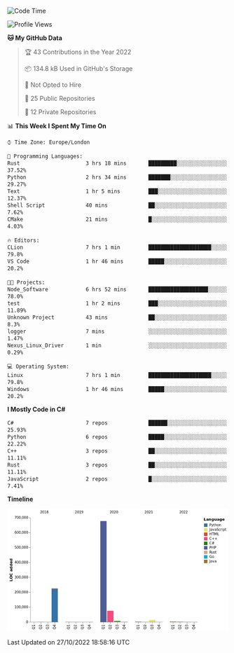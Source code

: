 <!--START_SECTION:waka-->
![Code Time](http://img.shields.io/badge/Code%20Time-341%20hrs%2021%20mins-blue)

![Profile Views](http://img.shields.io/badge/Profile%20Views-0-blue)

**🐱 My GitHub Data** 

> 🏆 43 Contributions in the Year 2022
 > 
> 📦 134.8 kB Used in GitHub's Storage 
 > 
> 🚫 Not Opted to Hire
 > 
> 📜 25 Public Repositories 
 > 
> 🔑 12 Private Repositories  
 > 
📊 **This Week I Spent My Time On** 

```text
⌚︎ Time Zone: Europe/London

💬 Programming Languages: 
Rust                     3 hrs 18 mins       █████████░░░░░░░░░░░░░░░░   37.52% 
Python                   2 hrs 34 mins       ███████░░░░░░░░░░░░░░░░░░   29.27% 
Text                     1 hr 5 mins         ███░░░░░░░░░░░░░░░░░░░░░░   12.37% 
Shell Script             40 mins             ██░░░░░░░░░░░░░░░░░░░░░░░   7.62% 
CMake                    21 mins             █░░░░░░░░░░░░░░░░░░░░░░░░   4.03%

🔥 Editors: 
CLion                    7 hrs 1 min         ████████████████████░░░░░   79.8% 
VS Code                  1 hr 46 mins        █████░░░░░░░░░░░░░░░░░░░░   20.2%

🐱‍💻 Projects: 
Node_Software            6 hrs 52 mins       ███████████████████░░░░░░   78.0% 
test                     1 hr 2 mins         ███░░░░░░░░░░░░░░░░░░░░░░   11.89% 
Unknown Project          43 mins             ██░░░░░░░░░░░░░░░░░░░░░░░   8.3% 
logger                   7 mins              ░░░░░░░░░░░░░░░░░░░░░░░░░   1.47% 
Nexus_Linux_Driver       1 min               ░░░░░░░░░░░░░░░░░░░░░░░░░   0.29%

💻 Operating System: 
Linux                    7 hrs 1 min         ████████████████████░░░░░   79.8% 
Windows                  1 hr 46 mins        █████░░░░░░░░░░░░░░░░░░░░   20.2%

```

**I Mostly Code in C#** 

```text
C#                       7 repos             ██████░░░░░░░░░░░░░░░░░░░   25.93% 
Python                   6 repos             █████░░░░░░░░░░░░░░░░░░░░   22.22% 
C++                      3 repos             ██░░░░░░░░░░░░░░░░░░░░░░░   11.11% 
Rust                     3 repos             ██░░░░░░░░░░░░░░░░░░░░░░░   11.11% 
JavaScript               2 repos             █░░░░░░░░░░░░░░░░░░░░░░░░   7.41%

```


**Timeline**

![Chart not found](https://raw.githubusercontent.com/Jirubizu/Jirubizu/master/charts/bar_graph.png) 


 Last Updated on 27/10/2022 18:58:16 UTC
<!--END_SECTION:waka-->
